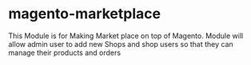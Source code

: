 # magento-marketplace
This Module is for Making Market place on top of Magento. Module will allow admin user to add new Shops and shop users so that they can manage their products and orders
